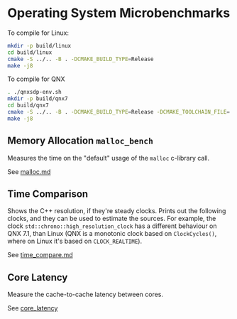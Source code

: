 # Operating System Microbenchmarks

To compile for Linux:

```sh
mkdir -p build/linux
cd build/linux
cmake -S ../.. -B . -DCMAKE_BUILD_TYPE=Release
make -j8
```

To compile for QNX

```sh
. ./qnxsdp-env.sh
mkdir -p build/qnx7
cd build/qnx7
cmake -S ../.. -B . -DCMAKE_BUILD_TYPE=Release -DCMAKE_TOOLCHAIN_FILE=../../../toochain/qcc_aarch64le
make -j8
```

## Memory Allocation `malloc_bench`

Measures the time on the "default" usage of the `malloc` c-library call.

See [malloc.md](./benchmarks/malloc.md)

## Time Comparison

Shows the C++ resolution, if they're steady clocks. Prints out the following
clocks, and they can be used to estimate the sources. For example, the clock
`std::chrono::high_resolution_clock` has a different behaviour on QNX 7.1, than
Linux (QNX is a monotonic clock based on `ClockCycles()`, where on Linux it's
based on `CLOCK_REALTIME`).

See [time_compare.md](./tools/time_compare.md)

## Core Latency

Measure the cache-to-cache latency between cores.

See [core_latency](./tools/core_latency.md)
